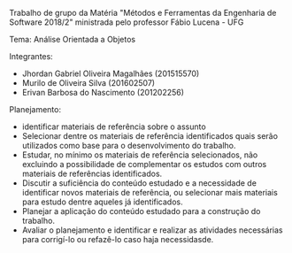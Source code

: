 ﻿Trabalho de grupo da Matéria "Métodos e Ferramentas  da Engenharia de Software 2018/2" ministrada pelo professor Fábio Lucena - UFG

Tema: Análise Orientada a Objetos

Integrantes: 

- Jhordan Gabriel Oliveira Magalhães (201515570)
- Murilo de Oliveira Silva (201602507)
- Erivan Barbosa do Nascimento (201202256)

Planejamento:
* identificar materiais de referência sobre o assunto
* Selecionar dentre os materiais de referência identificados quais serão utilizados como base para o desenvolvimento do trabalho.
* Estudar, no mínimo os materiais de referência selecionados, não excluindo a possibilidade de complementar os estudos com outros materiais de referências identificados.
* Discutir a suficiência do conteúdo estudado e a necessidade de identificar novos materiais de referência, ou selecionar mais materiais para estudo dentre aqueles já identificados.
* Planejar a aplicação do conteúdo estudado para a construção do trabalho.
* Avaliar o planejamento e identificar e realizar as atividades necessárias para corrigí-lo ou refazê-lo caso haja necessidasde.

